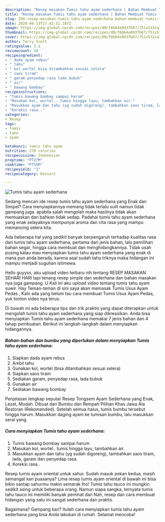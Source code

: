 ```yaml
---
description: "Resep masakan Tumis tahu ayam sederhana | Bahan Membuat Tumis tahu ayam sederhana Yang Bisa Manjain Lidah"
title: "Resep masakan Tumis tahu ayam sederhana | Bahan Membuat Tumis tahu ayam sederhana Yang Bisa Manjain Lidah"
slug: 294-resep-masakan-tumis-tahu-ayam-sederhana-bahan-membuat-tumis-tahu-ayam-sederhana-yang-bisa-manjain-lidah
date: 2020-06-13T17:42:51.187Z
image: https://img-global.cpcdn.com/recipes/d0cf6b64e893fb67/751x532cq70/tumis-tahu-ayam-sederhana-foto-resep-utama.jpg
thumbnail: https://img-global.cpcdn.com/recipes/d0cf6b64e893fb67/751x532cq70/tumis-tahu-ayam-sederhana-foto-resep-utama.jpg
cover: https://img-global.cpcdn.com/recipes/d0cf6b64e893fb67/751x532cq70/tumis-tahu-ayam-sederhana-foto-resep-utama.jpg
author: Terry Scott
ratingvalue: 3.2
reviewcount: 10
recipeingredient:
- " dada ayam rebus"
- " tahu"
- " kol wortel bisa ditambahkan sesuai selera"
- " saos tiram"
- " garam penyedap rasa lada bubuk"
- " air"
- " bawang bombay"
recipeinstructions:
- "Tumis bawang bombay sampai harum"
- "Masukan kol, wortel.. tumis hingga layu, tambahkan air."
- "Masukkan ayam dan tahu (yg sudah digoreng), tambahkan saos tiram, lada, garam dan penyedap rasa."
- "Koreksi rasa.."
categories:
- Resep
tags:
- tumis
- tahu
- ayam

katakunci: tumis tahu ayam 
nutrition: 270 calories
recipecuisine: Indonesian
preptime: "PT27M"
cooktime: "PT55M"
recipeyield: "1"
recipecategory: Dessert

---
```



![Tumis tahu ayam sederhana](https://img-global.cpcdn.com/recipes/d0cf6b64e893fb67/751x532cq70/tumis-tahu-ayam-sederhana-foto-resep-utama.jpg)

Sedang mencari ide resep tumis tahu ayam sederhana yang Enak dan Simpel? Cara menyiapkannya memang tidak terlalu sulit namun tidak gampang juga. apabila salah mengolah maka hasilnya tidak akan memuaskan dan bahkan tidak sedap. Padahal tumis tahu ayam sederhana yang enak selayaknya mempunyai aroma dan cita rasa yang mampu memancing selera kita.

Ada beberapa hal yang sedikit banyak berpengaruh terhadap kualitas rasa dari tumis tahu ayam sederhana, pertama dari jenis bahan, lalu pemilihan bahan segar, hingga cara membuat dan menghidangkannya. Tidak usah pusing kalau mau menyiapkan tumis tahu ayam sederhana yang enak di mana pun anda berada, karena asal sudah tahu triknya maka hidangan ini mampu menjadi suguhan istimewa.

Hello guyyss, aku upload video terbaru nih tentang RESEP MASAKAN SEHARI HARI tapi tenang resep simple dan sederhana dan bahan masakan nya juga gampang. U Kali ini aku upload video tentang tumis tahu ayam suwir. Hay Teman-teman di sini saya akan memasak Tumis Usus Ayam Pedas , Kalo ada yang belum tau cara membuat Tumis Usus Ayam Pedas, yuk tonton video nya terus.


Di bawah ini ada beberapa tips dan trik praktis yang dapat diterapkan untuk mengolah tumis tahu ayam sederhana yang siap dikreasikan. Anda bisa menyiapkan Tumis tahu ayam sederhana memakai 7 jenis bahan dan 4 tahap pembuatan. Berikut ini langkah-langkah dalam menyiapkan hidangannya.

<!--inarticleads1-->

##### Bahan-bahan dan bumbu yang diperlukan dalam menyiapkan Tumis tahu ayam sederhana:

1. Siapkan  dada ayam rebus
1. Ambil  tahu
1. Gunakan  kol, wortel (bisa ditambahkan sesuai selera)
1. Siapkan  saos tiram
1. Sediakan  garam, penyedap rasa, lada bubuk
1. Gunakan  air
1. Sediakan  bawang bombay


Penjelasan lengkap seputar Resep Tongsem Ayam Sederhana yang Enak, Lezat, Mudah. Dibuat dari Bumbu dan Rempah Pilihan Khas Jawa Ala Restoran (Rekomended). Setelah semua halus, tumis bumbu tersebut hingga harum. Masukkan daging ayam ke tumisan bumbu, lalu masukkan serai yang. 

<!--inarticleads2-->

##### Cara menyiapkan Tumis tahu ayam sederhana:

1. Tumis bawang bombay sampai harum
1. Masukan kol, wortel.. tumis hingga layu, tambahkan air.
1. Masukkan ayam dan tahu (yg sudah digoreng), tambahkan saos tiram, lada, garam dan penyedap rasa.
1. Koreksi rasa..


Resep tumis ayam oriental untuk sahur. Sudah masuk pekan kedua, masih semangat kan puasanya? Lima resep tumis ayam oriental di bawah ini bisa bikin santap sahurmu makin semarak lho! Tumis tahu tauco ini mungkin sedikit asing untuk beberapa orang. Namun siapa sangka, ternyata tumis tahu tauco ini memiliki banyak peminat dan Nah, resep dan cara membuat hidangan yang satu ini sangat sederhana dan praktis. 

Bagaimana? Gampang kan? Itulah cara menyiapkan tumis tahu ayam sederhana yang bisa Anda lakukan di rumah. Selamat mencoba!
